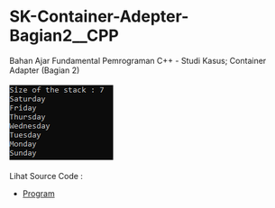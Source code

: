 # SK-Container-Adepter-Bagian2__CPP
Bahan Ajar Fundamental Pemrograman C++ - Studi Kasus; Container Adapter (Bagian 2)<br><br>
<img src="https://github.com/RizkyKhapidsyah/SK-Container-Adepter-Bagian2__CPP/blob/master/SK-Container-Adepter-Bagian2__CPP/Result/001.PNG"><br><br>
Lihat Source Code : <br>
- <a href="https://github.com/RizkyKhapidsyah/SK-Container-Adepter-Bagian2__CPP/blob/master/SK-Container-Adepter-Bagian2__CPP/Source.cpp">Program</a>
